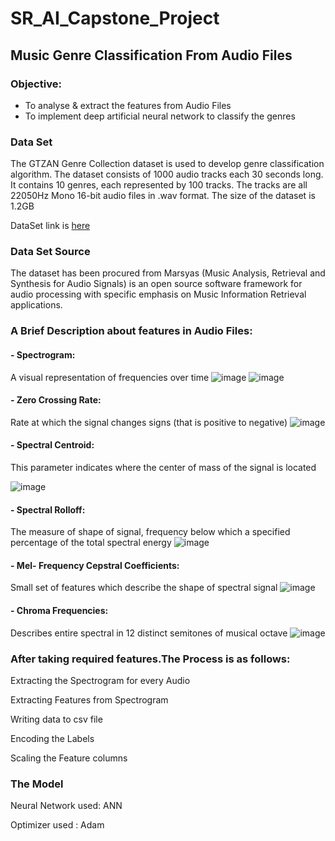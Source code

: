 # SR_AI_Capstone_Project


## Music Genre Classification From Audio Files

### Objective:
- To analyse & extract the features from Audio Files
- To implement deep artificial neural network to classify the genres


### Data Set
The GTZAN Genre Collection dataset is used to develop genre classification algorithm.
The dataset consists of 1000 audio tracks each 30 seconds long. 
It contains 10 genres, each represented by 100 tracks. 
The tracks are all 22050Hz Mono 16-bit audio files in .wav format.
The size of the dataset is 1.2GB

   DataSet link is [here](https://www.kaggle.com/andradaolteanu/gtzan-dataset-music-genre-classification)

### Data Set Source
The dataset has been procured from Marsyas (Music Analysis, Retrieval and Synthesis for Audio Signals) is an open source software framework 
for audio processing with specific emphasis on Music Information Retrieval applications. 

### A Brief Description about features in Audio Files:
#### - Spectrogram:
A visual representation of frequencies over time
![image](https://user-images.githubusercontent.com/47745543/82432841-3c9b0200-9aae-11ea-95c9-a7ebed72ba77.png)
![image](https://user-images.githubusercontent.com/47745543/82429830-21c68e80-9aaa-11ea-8352-5b0588149122.png)

#### - Zero Crossing Rate:
Rate at which the signal changes signs (that is positive to negative)
![image](https://user-images.githubusercontent.com/47745543/82431199-fe9cde80-9aab-11ea-8692-6d03900bc8cc.png)

#### - Spectral Centroid: 
This parameter indicates where the center of mass of the signal is located   

![image](https://user-images.githubusercontent.com/47745543/82432691-0a89a000-9aae-11ea-883d-0cc6b0ae40c9.png)

#### - Spectral Rolloff:
The measure of shape of signal, frequency below which a specified percentage of the total spectral energy
![image](https://user-images.githubusercontent.com/47745543/82432519-ce563f80-9aad-11ea-8aed-cceb97c732d1.png)

#### - Mel- Frequency Cepstral Coefficients:
Small set of features which describe the shape of spectral signal
![image](https://user-images.githubusercontent.com/47745543/82431676-95699b00-9aac-11ea-9e8f-57bbfbf17979.png)

#### - Chroma Frequencies:
Describes entire spectral in 12 distinct semitones of musical octave
![image](https://user-images.githubusercontent.com/47745543/82432204-538d2480-9aad-11ea-9b09-12a6bbbee4dd.png)


### After taking required features.The Process is as follows:

   Extracting the Spectrogram for every Audio
   
   Extracting Features from Spectrogram
   
   Writing data to csv file
   
   Encoding the Labels
   
   Scaling the Feature columns
   
   
### The Model

   Neural Network used: ANN
   
   Optimizer used : Adam








